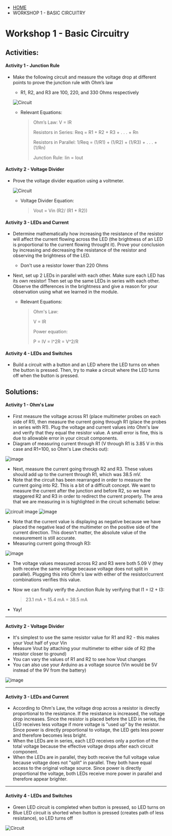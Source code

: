 <ul class="breadcrumb">
	<li><a href="{{ "/" | absolute_url }}">HOME</a></li>
	<li>WORKSHOP 1 - BASIC CIRCUITRY</li>
</ul>

# Workshop 1 - Basic Circuitry

## Activities:

#### Activity 1 - Junction Rule
* Make the following circuit and measure the voltage drop at different points to prove the junction rule with Ohm’s law

	- R1, R2, and R3 are 100, 220, and 330 Ohms respectively
	
	 ![Circuit](https://bmesbuildteamucla.github.io/workshops/workshop-1--basic-circuitry/activity-1-circuit.jpg)
	
	- Relevant Equations:
	
		> Ohm’s Law: V = IR
		>
		> Resistors in Series: Req = R1 + R2 + R3 + . . . + Rn
		>
		> Resistors in Parallel: 1/Req = (1/R1) + (1/R2) + (1/R3) + . . . + (1/Rn)
		>
		> Junction Rule: Iin = Iout


#### Activity 2 - Voltage Divider
* Prove the voltage divider equation using a voltmeter.

     ![Circuit](https://bmesbuildteamucla.github.io/workshops/workshop-1--basic-circuitry/activity-2-circuit.png)
      
	- Voltage Divider Equation:

	    > Vout = Vin (R2/ (R1 + R2))


#### Activity 3 - LEDs and Current
* Determine mathematically how increasing the resistance of the resistor will affect the current flowing across the LED (the brightness of an LED is proportional to the current flowing throught it). Prove your conclusion by increasing and decreasing the resistance of the resistor and observing the brightness of the LED.
	- Don't use a resistor lower than 220 Ohms
* Next, set up 2 LEDs in parallel with each other. Make sure each LED has its own resistor! Then set up the same LEDs in series with each other. Observe the differences in the brightness and give a reason for your observation using what we learned in the module.

	- Relevant Equations:

	  > Ohm's Law:
	  > 
	  >  V = IR
	  >
	  > Power equation:
	  > 
	  > P = IV = I^2R = V^2/R


#### Activity 4 - LEDs and Switches
* Build a circuit with a button and an LED where the LED turns on when the button is pressed. Then, try to make a circuit where the LED turns off when the button is pressed.



## Solutions:
#### Activity 1 - Ohm's Law
* First measure the voltage across R1 (place multimeter probes on each side of R1), then measure the current going through R1 (place the probes in series with R1). Plug the voltage and current values into Ohm's law and verify that they equal the resistor value. A small error is fine, this is due to allowable error in your circuit components.
* Diagram of measuring current through R1 (V through R1 is 3.85 V in this case and R1=100, so Ohm's Law checks out):

![image](https://user-images.githubusercontent.com/54077199/206894658-5ee09840-63bd-41f0-8952-ce7ea941c68a.png)

* Next, measure the current going through R2 and R3. These values should add up to the current through R1, which was 38.5 mV.
* Note that the circuit has been rearranged in order to measure the current going into R2. This is a bit of a difficult concept. We want to measure the current after the junction and before R2, so we have staggered R2 and R3 in order to redirect the current properly. The area that we are measuring in is highlighted in the circuit schematic below:

![circuit image](https://user-images.githubusercontent.com/54077199/206895363-c5b1b3b8-841a-41ed-bc67-e39b370395c7.JPG)
![image](https://user-images.githubusercontent.com/54077199/206895249-9b7797ae-f77c-4cb6-9d29-2e18412eb9a9.png)
* Note that the current value is displaying as negative because we have placed the negative lead of the multimeter on the positive side of the current direction. This doesn't matter, the absolute value of the measurement is still accurate.
* Measuring current going through R3:

![image](https://user-images.githubusercontent.com/54077199/206895509-e6eb4c4d-1811-4588-98c5-2a5d5e37cb90.png)

* The voltage values measured across R2 and R3 were both 5.09 V (they both receive the same voltage because voltage does not split in parallel). Plugging this into Ohm's law with either of the resistor/current combinations verifies this value.
* Now we can finally verify the Junction Rule by verifying that I1 = I2 + I3: 

	> 23.1 mA + 15.4 mA = 38.5 mA
* Yay!

***

#### Activity 2 - Voltage Divider
- It's simplest to use the same resistor value for R1 and R2 - this makes your Vout half of your Vin
- Measure Vout by attaching your multimeter to either side of R2 (the resistor closer to ground)
- You can vary the values of R1 and R2 to see how Vout changes
- You can also use your Arduino as a voltage source (Vin would be 5V instead of the 9V from the battery)

![image](https://user-images.githubusercontent.com/54077199/206894031-6263f1f0-849d-4606-abcb-3ae485866402.png)

***

#### Activity 3 - LEDs and Current
* According to Ohm's Law, the voltage drop across a resistor is directly proportional to the resistance. If the resistance is increased, the voltage drop increases. Since the resistor is placed before the LED in series, the LED receives less voltage if more voltage is "used up" by the resistor. Since power is directly proportional to voltage, the LED gets less power and therefore becomes less bright.
* When the LEDs are in series, each LED receives only a portion of the total voltage because the effective voltage drops after each circuit component.
* When the LEDs are in parallel, they both receive the full voltage value because voltage does not "split" in parallel. They both have equal access to the original voltage source. Since power is directly proportional the voltage, both LEDs receive more power in parallel and therefore appear brighter.

***

#### Activity 4 - LEDs and Switches

- Green LED circuit is completed when button is pressed, so LED turns on
- Blue LED circuit is shorted when button is pressed (creates path of less resistance), so LED turns off

![Circuit](https://bmesbuildteamucla.github.io/workshops/workshop-1--basic-circuitry/activity-4-circuit-solution.png)


